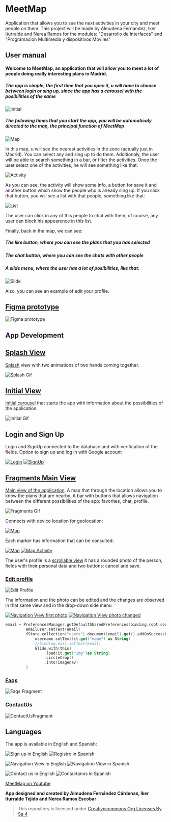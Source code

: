 # MeetMap
Application that allows you to see the next activities in your city and meet people on them. This project will be made by Almudena Fernandez, Iker Iturralde and Nerea Ramos for the modules: "Desarrollo de Interfaces" and "Programación Multimedia y dispositivos Móviles"

## User manual

#### Welcome to MeetMap, an application that will allow you to meet a lot of people doing really interesting plans in Madrid.

##### The app is simple, the first time that you open it, u will have to choose between login or sing up, since the app has a carousel with the posibilities of the same
![Initial](img/initial.png)


##### The following times that you start the app, you will be automaticaly directed to the map, the principal function of MeetMap
![Map](img/map.png)

In this map, u will see the nearest activities in the zone (actually just in Madrid). You can select any and sing up to do them.
Additionaly, the user will be able to search something in a bar, or filter the activities.
Once the user select one of the activities, he will see something like that:


![Activity](img/activity.png)


As you can see, the activity will show some info, a button for save it and another button which show the people who is already sing up. If you click that button, you will see a list with that people, something like that:


![List](img/List.png)

The user can click in any of this people to chat with them, of course, any user can block his appearence in this list.


Finally, back in the map, we can see:
##### The like button, where you can see the plans that you has selected
##### The chat button, where you can see the chats with other people
##### A slide menu, where the user has a lot of posibilities, like that:
![Slide](img/slide.png)

Also, you can see an example of edit your profile.

## [Figma prototype](https://www.figma.com/file/BnFUxtnABdXq7QyjVwtNXr/MeetMap?node-id=58%3A35&t=M3GuCny9oMMSULwz-1)


![Figma prototype](img/figma_prototype.png)


## App Development


## [Splash View](https://github.com/leoneliker/MeetMap/blob/master/app/src/main/java/com/ikalne/meetmap/Splash.kt)


[Splash](https://www.youtube.com/shorts/q-YjV9VqvEQ) view with two animations of two hands coming together.


![Splash Gif](img/splash_gif.gif)


## [Initial View](https://github.com/leoneliker/MeetMap/blob/master/app/src/main/java/com/ikalne/meetmap/Initial.kt)


[Initial carousel](https://www.youtube.com/shorts/cyRHQYf8o8I) that starts the app with information about the possibilities of the application.


![Initial Gif](img/initial_gif.gif)


## Login and Sign Up


Login and SignUp connected to the database and with verification of the fields. Option to sign up and log in with Google account


[![Login](img/Login.png)](https://github.com/leoneliker/MeetMap/blob/master/app/src/main/java/com/ikalne/meetmap/LoginScroll.kt)  [![SignUp](img/signUp.png)](https://github.com/leoneliker/MeetMap/blob/master/app/src/main/java/com/ikalne/meetmap/SignUpScroll.kt)


## [Fragments Main View](https://github.com/leoneliker/MeetMap/blob/master/app/src/main/java/com/ikalne/meetmap/MainAppActivity.kt)


[Main view of the application](https://www.youtube.com/shorts/GnJL-nRWt7w).  A map that through the location allows you to know the plans that are nearby. A bar with buttons that allows navigation between the different possibilities of the app: favorites, chat, profile.


![Fragments Gif](img/fragments_gif.gif)


Connects with device location for geolocation:


[![Map](img/ubicacion.png)](https://github.com/leoneliker/MeetMap/blob/master/app/src/main/java/com/ikalne/meetmap/fragments/MapFragment.kt)

Each marker has information that can be consulted:


[![Map](img/mapApp.png)](https://github.com/leoneliker/MeetMap/blob/master/app/src/main/java/com/ikalne/meetmap/fragments/MapFragment.kt)   [![Map Activity](img/mapActivity.png)](https://github.com/leoneliker/MeetMap/blob/master/app/src/main/java/com/ikalne/meetmap/fragments/InfoActivityFragment.kt)


The user's profile is a [scrollable view](https://github.com/leoneliker/MeetMap/blob/master/app/src/main/java/com/ikalne/meetmap/fragments/EditProfileFragment.kt) it has a rounded photo of the person, fields with their personal data and two buttons: cancel and save.


### [Edit profile](https://github.com/leoneliker/MeetMap/blob/master/app/src/main/java/com/ikalne/meetmap/fragments/EditProfileFragment.kt)


![Edit Profile](img/editProfile.png)


The information and the photo can be edited and the changes are observed in that same view and in the drop-down side menu


[![Navigation View first photo ](img/navViewEspFoto1.png)](https://github.com/leoneliker/MeetMap/blob/master/app/src/main/res/layout/activity_main_app.xml)    [![Navigation View photo changed](img/navViewEsp.png)](https://github.com/leoneliker/MeetMap/blob/master/app/src/main/java/com/ikalne/meetmap/MainAppActivity.kt)

``` kotlin
email = PreferencesManager.getDefaultSharedPreferences(binding.root.context).getEmail()
         emailuser.setText(email)
         fStore.collection("users").document(email).get().addOnSuccessListener {
             username.setText(it.get("name") as String)
             //binding.mail.setText(email)
             Glide.with(this)
                 .load(it.get("img")as String)
                 .circleCrop()
                 .into(imagenav)
         }
```


### [Faqs](https://github.com/leoneliker/MeetMap/blob/master/app/src/main/java/com/ikalne/meetmap/fragments/FaqsFragment.kt)


![Faqs Fragment](img/Faqs.png)


### [ContactUs](https://github.com/leoneliker/MeetMap/blob/master/app/src/main/java/com/ikalne/meetmap/fragments/ConctactUsFragment.kt)


![ContactUsFragment](img/contactEng.png)


## Languages


The app is available in English and Spanish:


![Sign up in English](img/signUp.png)   ![Registro in Spanish](img/registroEsp.png)


![Navigation View in English](img/navViewEng.png)   ![Navigation View in Spanish](img/navViewEsp.png)


![Contact us in English](img/contactEng.png)   ![Contactanos in Spanish](img/contactoEsp.png)



[MeetMap on Youtube](https://www.youtube.com/@meetmap)


**App designed and created by Almudena Fernández Cárdenas, Iker Iturralde Tejido and Nerea Ramos Escobar**

>This repository is licensed under
>[Creativecommons Org Licenses By Sa 4](https://creativecommons.org/licenses/by-nc-sa/4.0/)





